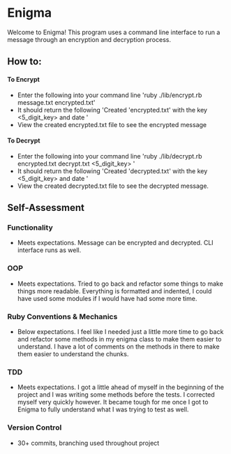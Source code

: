# Enigma

Welcome to Enigma! This program uses a command line interface to run a message through an encryption and decryption process.

## How to:

#### To Encrypt
- Enter the following into your command line
'ruby ./lib/encrypt.rb message.txt encrypted.txt'
- It should return the following
'Created 'encrypted.txt' with the key <5_digit_key> and date <DDMMYY>'
- View the created encrypted.txt file to see the encrypted message

#### To Decrypt
- Enter the following into your command line
'ruby ./lib/decrypt.rb encrypted.txt decrypt.txt <5_digit_key> <DDMMYY>'
- It should return the following
'Created 'decrypted.txt' with the key <5_digit_key> and date <DDMMYY>'
- View the created decrypted.txt file to see the decrypted message.

## Self-Assessment

### Functionality

- Meets expectations. Message can be encrypted and decrypted. CLI interface runs as well.

### OOP

- Meets expectations. Tried to go back and refactor some things to make things more readable. Everything is formatted and indented, I could have used some modules if I would have had some more time.

### Ruby Conventions & Mechanics

- Below expectations. I feel like I needed just a little more time to go back and refactor some methods in my enigma class to make them easier to understand. I have a lot of comments on the methods in there to make them easier to understand the chunks.

### TDD

- Meets expectations. I got a little ahead of myself in the beginning of the project and I was writing some methods before the tests. I corrected myself very quickly however. It became tough for me once I got to Enigma to fully understand what I was trying to test as well.

### Version Control

- 30+ commits, branching used throughout project
